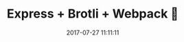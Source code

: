 ---
title:  "Express + Brotli + Webpack 🚀"
date:   2017-07-27 11:11:11
category: medium
future: true
baseurl: 'https://medium.com/@squiroid/express-brotli-webpack-a60773e7ec6c'
---